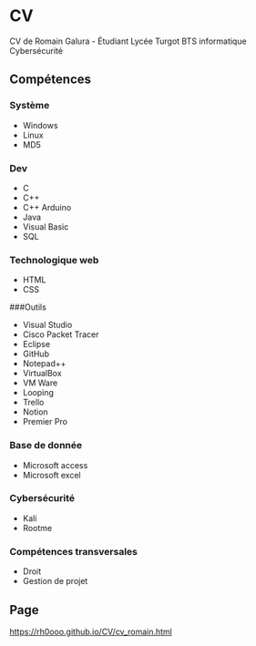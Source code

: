 # CV
CV de Romain Galura - Étudiant Lycée Turgot BTS informatique Cybersécurité
## Compétences
### Système
- Windows
- Linux
- MD5
  
### Dev
- C
- C++
- C++ Arduino
- Java
- Visual Basic
- SQL

### Technologique web
- HTML
- CSS

###Outils
- Visual Studio
- Cisco Packet Tracer
- Eclipse
- GitHub
- Notepad++
- VirtualBox
- VM Ware
- Looping
- Trello
- Notion
- Premier Pro

### Base de donnée
- Microsoft access
- Microsoft excel

### Cybersécurité
- Kali
- Rootme

### Compétences transversales
- Droit
- Gestion de projet

## Page
https://rh0ooo.github.io/CV/cv_romain.html
